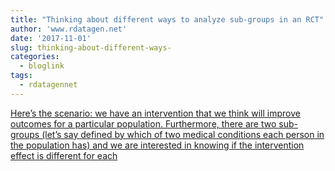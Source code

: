 ```yaml
---
title: "Thinking about different ways to analyze sub-groups in an RCT"
author: 'www.rdatagen.net'
date: '2017-11-01'
slug: thinking-about-different-ways-
categories:
  - bloglink
tags:
  - rdatagennet
---
```


[Here’s the scenario: we have an intervention that we think will improve outcomes for a particular population. Furthermore, there are two sub-groups (let’s say defined by which of two medical conditions each person in the population has) and we are interested in knowing if the intervention effect is different for each<i class="fas fa-external-link-alt"></i>](https://www.rdatagen.net/post/sub-group-analysis-in-rct/)


